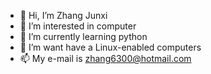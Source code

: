 - 👋 Hi, I’m Zhang Junxi
- 👀 I’m interested in computer
- 🌱 I’m currently learning python
- 💞️ I’m want have a Linux-enabled computers
- 📫 My e-mail is zhang6300@hotmail.com

<!---
Zhang6300/Zhang6300 is a ✨ special ✨ repository because its `README.md` (this file) appears on your GitHub profile.
You can click the Preview link to take a look at your changes.
--->
